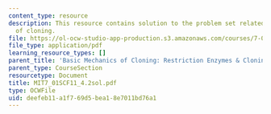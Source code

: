 ```yaml
---
content_type: resource
description: This resource contains solution to the problem set related to basic mechanics
  of cloning.
file: https://ol-ocw-studio-app-production.s3.amazonaws.com/courses/7-01sc-fundamentals-of-biology-fall-2011/deefeb11a1f769d5bea18e7011bd76a1_MIT7_01SCF11_4.2sol.pdf
file_type: application/pdf
learning_resource_types: []
parent_title: 'Basic Mechanics of Cloning: Restriction Enzymes & Cloning Vectors'
parent_type: CourseSection
resourcetype: Document
title: MIT7_01SCF11_4.2sol.pdf
type: OCWFile
uid: deefeb11-a1f7-69d5-bea1-8e7011bd76a1
---
```

